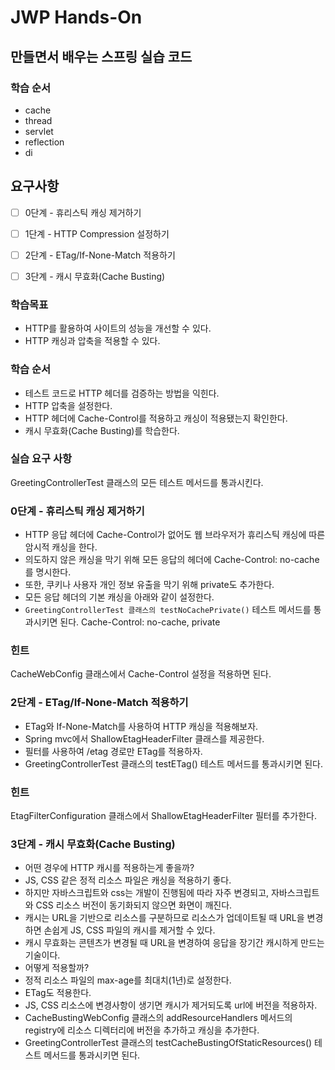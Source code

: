 # JWP Hands-On

## 만들면서 배우는 스프링 실습 코드

### 학습 순서
- cache
- thread
- servlet
- reflection
- di

## 요구사항
- [ ] 0단계 - 휴리스틱 캐싱 제거하기
- [ ] 1단계 - HTTP Compression 설정하기
- [ ] 2단계 - ETag/If-None-Match 적용하기
- [ ] 3단계 - 캐시 무효화(Cache Busting)


### 학습목표
- HTTP를 활용하여 사이트의 성능을 개선할 수 있다.
- HTTP 캐싱과 압축을 적용할 수 있다.


### 학습 순서
- 테스트 코드로 HTTP 헤더를 검증하는 방법을 익힌다.
- HTTP 압축을 설정한다.
- HTTP 헤더에 Cache-Control를 적용하고 캐싱이 적용됐는지 확인한다.
- 캐시 무효화(Cache Busting)를 학습한다.


### 실습 요구 사항
GreetingControllerTest 클래스의 모든 테스트 메서드를 통과시킨다.


### 0단계 - 휴리스틱 캐싱 제거하기
- HTTP 응답 헤더에 Cache-Control가 없어도 웹 브라우저가 휴리스틱 캐싱에 따른 암시적 캐싱을 한다.
- 의도하지 않은 캐싱을 막기 위해 모든 응답의 헤더에 Cache-Control: no-cache를 명시한다.
- 또한, 쿠키나 사용자 개인 정보 유출을 막기 위해 private도 추가한다.
- 모든 응답 헤더의 기본 캐싱을 아래와 같이 설정한다.
- `GreetingControllerTest 클래스의 testNoCachePrivate()` 테스트 메서드를 통과시키면 된다.
Cache-Control: no-cache, private

### 힌트
CacheWebConfig 클래스에서 Cache-Control 설정을 적용하면 된다.


### 2단계 - ETag/If-None-Match 적용하기
- ETag와 If-None-Match를 사용하여 HTTP 캐싱을 적용해보자.
- Spring mvc에서 ShallowEtagHeaderFilter 클래스를 제공한다.
- 필터를 사용하여 /etag 경로만 ETag를 적용하자.
- GreetingControllerTest 클래스의 testETag() 테스트 메서드를 통과시키면 된다.

### 힌트
EtagFilterConfiguration 클래스에서 ShallowEtagHeaderFilter 필터를 추가한다.


### 3단계 - 캐시 무효화(Cache Busting)
- 어떤 경우에 HTTP 캐시를 적용하는게 좋을까?
- JS, CSS 같은 정적 리소스 파일은 캐싱을 적용하기 좋다.
- 하지만 자바스크립트와 css는 개발이 진행됨에 따라 자주 변경되고, 자바스크립트와 CSS 리소스 버전이 동기화되지 않으면 화면이 깨진다.
- 캐시는 URL을 기반으로 리소스를 구분하므로 리소스가 업데이트될 때 URL을 변경하면 손쉽게 JS, CSS 파일의 캐시를 제거할 수 있다.
- 캐시 무효화는 콘텐츠가 변경될 때 URL을 변경하여 응답을 장기간 캐시하게 만드는 기술이다.
- 어떻게 적용할까?
- 정적 리소스 파일의 max-age를 최대치(1년)로 설정한다.
- ETag도 적용한다.
- JS, CSS 리소스에 변경사항이 생기면 캐시가 제거되도록 url에 버전을 적용하자.
- CacheBustingWebConfig 클래스의 addResourceHandlers 메서드의 registry에 리소스 디렉터리에 버전을 추가하고 캐싱을 추가한다.
- GreetingControllerTest 클래스의 testCacheBustingOfStaticResources() 테스트 메서드를 통과시키면 된다.
